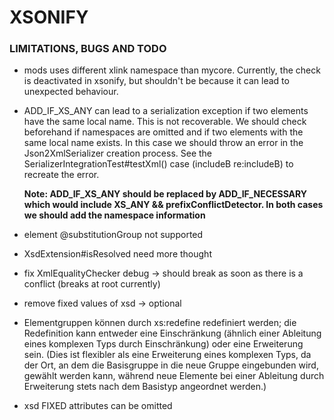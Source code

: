 # XSONIFY

### LIMITATIONS, BUGS AND TODO

* mods uses different xlink namespace than mycore. Currently, the check is deactivated in xsonify, but shouldn't be
  because it can lead to unexpected behaviour.
* ADD_IF_XS_ANY can lead to a serialization exception if two elements have the same local name. This is not
  recoverable. We should check beforehand if namespaces are omitted and if two elements with the same local name exists.
  In this case we should throw an error in the Json2XmlSerializer creation process. See the
  SerializerIntegrationTest#testXml() case (includeB re:includeB) to recreate the error.
  <p><b>Note: ADD_IF_XS_ANY should be replaced by ADD_IF_NECESSARY which would include XS_ANY && prefixConflictDetector.
  In both cases we should add the namespace information</b></p>
* element @substitutionGroup not supported
* XsdExtension#isResolved need more thought
* fix XmlEqualityChecker debug -> should break as soon as there is a conflict (breaks at root currently)
* remove fixed values of xsd -> optional
* Elementgruppen können durch xs:redefine redefiniert werden; die Redefinition kann entweder eine Einschränkung (ähnlich
  einer Ableitung eines komplexen Typs durch Einschränkung) oder eine Erweiterung sein. (Dies ist flexibler als eine
  Erweiterung eines komplexen Typs, da der Ort, an dem die Basisgruppe in die neue Gruppe eingebunden wird, gewählt
  werden kann, während neue Elemente bei einer Ableitung durch Erweiterung stets nach dem Basistyp angeordnet werden.)


* xsd FIXED attributes can be omitted 
